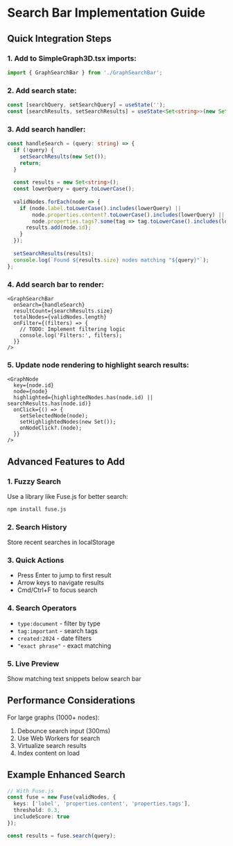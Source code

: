 # Search Bar Implementation Guide

## Quick Integration Steps

### 1. Add to SimpleGraph3D.tsx imports:
```typescript
import { GraphSearchBar } from './GraphSearchBar';
```

### 2. Add search state:
```typescript
const [searchQuery, setSearchQuery] = useState('');
const [searchResults, setSearchResults] = useState<Set<string>>(new Set());
```

### 3. Add search handler:
```typescript
const handleSearch = (query: string) => {
  if (!query) {
    setSearchResults(new Set());
    return;
  }
  
  const results = new Set<string>();
  const lowerQuery = query.toLowerCase();
  
  validNodes.forEach(node => {
    if (node.label.toLowerCase().includes(lowerQuery) ||
        node.properties.content?.toLowerCase().includes(lowerQuery) ||
        node.properties.tags?.some(tag => tag.toLowerCase().includes(lowerQuery))) {
      results.add(node.id);
    }
  });
  
  setSearchResults(results);
  console.log(`Found ${results.size} nodes matching "${query}"`);
};
```

### 4. Add search bar to render:
```tsx
<GraphSearchBar
  onSearch={handleSearch}
  resultCount={searchResults.size}
  totalNodes={validNodes.length}
  onFilter={(filters) => {
    // TODO: Implement filtering logic
    console.log('Filters:', filters);
  }}
/>
```

### 5. Update node rendering to highlight search results:
```tsx
<GraphNode
  key={node.id}
  node={node}
  highlighted={highlightedNodes.has(node.id) || searchResults.has(node.id)}
  onClick={() => {
    setSelectedNode(node);
    setHighlightedNodes(new Set());
    onNodeClick?.(node);
  }}
/>
```

## Advanced Features to Add

### 1. Fuzzy Search
Use a library like Fuse.js for better search:
```bash
npm install fuse.js
```

### 2. Search History
Store recent searches in localStorage

### 3. Quick Actions
- Press Enter to jump to first result
- Arrow keys to navigate results
- Cmd/Ctrl+F to focus search

### 4. Search Operators
- `type:document` - filter by type
- `tag:important` - search tags
- `created:2024` - date filters
- `"exact phrase"` - exact matching

### 5. Live Preview
Show matching text snippets below search bar

## Performance Considerations

For large graphs (1000+ nodes):
1. Debounce search input (300ms)
2. Use Web Workers for search
3. Virtualize search results
4. Index content on load

## Example Enhanced Search
```typescript
// With Fuse.js
const fuse = new Fuse(validNodes, {
  keys: ['label', 'properties.content', 'properties.tags'],
  threshold: 0.3,
  includeScore: true
});

const results = fuse.search(query);
```